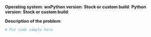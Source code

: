 <!-- For bugs or other problems please provide the following details in addition to 
     your issue report, if applicable. See also https://wxpython.org/pages/how-to-submit-issue/ -->

**Operating system**:
**wxPython version**:
**Stock or custom build**:
**Python version**:
**Stock or custom build**:

**Description of the problem**:

<!-- if possible please include a small runnable application that demonstrates the problem -->

```python
# Put code sample here
```
